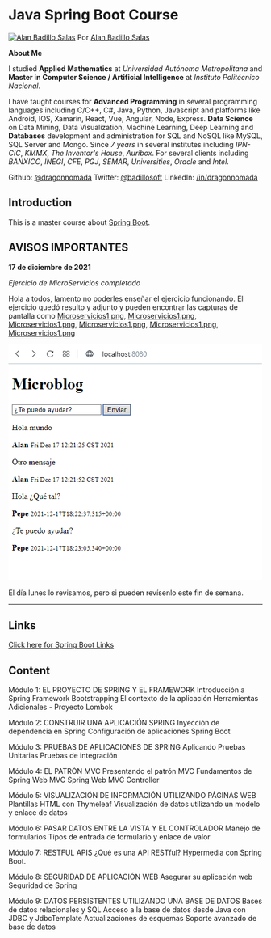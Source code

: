 # Java Spring Boot Course

[![Alan Badillo Salas](https://avatars.githubusercontent.com/u/79223578?s=40&v=4 "Alan Badillo Salas")](https://github.com/dragonnomada) Por [Alan Badillo Salas](https://github.com/dragonnomada)

**About Me**

I studied **Applied Mathematics** at *Universidad Autónoma Metropolitana* 
and **Master in Computer Science / Artificial Intelligence** at *Instituto Politécnico Nacional*.

I have taught courses for **Advanced Programming** in several programming languages
including C/C++, C#, Java, Python, Javascript
and platforms like Android, IOS, Xamarin, React, Vue, Angular, Node, Express.
**Data Science** on Data Mining, Data Visualization, Machine Learning, Deep Learning
and **Databases** development and administration for SQL and NoSQL like MySQL, SQL Server and Mongo.
Since *7 years* in several institutes 
including *IPN-CIC*, *KMMX*, *The Inventor's House*, *Auribox*.
For several clients including *BANXICO*, *INEGI*, *CFE*, *PGJ*, *SEMAR*, *Universities*, *Oracle* and *Intel*.

Github: [@dragonnomada](https://github.com/dragonnomada)
Twitter: [@badillosoft](https://twitter.com/badillosoft)
LinkedIn: [/in/dragonnomada](https://www.linkedin.com/in/dragonnomada/)

## Introduction

This is a master course about [Spring Boot](https://spring.io/projects/spring-boot).

## AVISOS IMPORTANTES

**17 de diciembre de 2021**

*Ejercicio de MicroServicios completado*

Hola a todos, lamento no poderles enseñar el ejercicio funcionando. 
El ejercicio quedó resulto y adjunto y pueden encontrar las capturas de pantalla
como [Microservicios1.png](./schemas/Microservicios1.png),
[Microservicios1.png](./schemas/Microservicios2.png),
[Microservicios1.png](./schemas/Microservicios3.png),
[Microservicios1.png](./schemas/Microservicios4.png),
[Microservicios1.png](./schemas/Microservicios5.png),
[Microservicios1.png](./schemas/Microservicios6.png)

![Microservicios1.png](./schemas/Microservicios6.png)

El día lunes lo revisamos, pero si pueden revísenlo este fin de semana.

---

## Links

[Click here for Spring Boot Links](https://pinboard.opera.com/view/7dad86f4-2a77-4eb8-a05f-8efe6388f370)

## Content

Módulo 1: EL PROYECTO DE SPRING Y EL FRAMEWORK
Introducción a Spring Framework
Bootstrapping
El contexto de la aplicación
Herramientas Adicionales - Proyecto Lombok

Módulo 2: CONSTRUIR UNA APLICACIÓN SPRING
Inyección de dependencia en Spring
Configuración de aplicaciones Spring Boot

Módulo 3: PRUEBAS DE APLICACIONES DE SPRING
Aplicando Pruebas Unitarias
Pruebas de integración

Módulo 4: EL PATRÓN MVC
Presentando el patrón MVC
Fundamentos de Spring Web MVC
Spring Web MVC Controller

Módulo 5: VISUALIZACIÓN DE INFORMACIÓN UTILIZANDO PÁGINAS WEB
Plantillas HTML con Thymeleaf
Visualización de datos utilizando un modelo y enlace de datos

Módulo 6: PASAR DATOS ENTRE LA VISTA Y EL CONTROLADOR
Manejo de formularios
Tipos de entrada de formulario y enlace de valor

Módulo 7: RESTFUL APIS
¿Qué es una API RESTful?
Hypermedia con Spring Boot.

Módulo 8: SEGURIDAD DE APLICACIÓN WEB
Asegurar su aplicación web
Seguridad de Spring

Módulo 9: DATOS PERSISTENTES UTILIZANDO UNA BASE DE DATOS
Bases de datos relacionales y SQL
Acceso a la base de datos desde Java con JDBC y JdbcTemplate
Actualizaciones de esquemas
Soporte avanzado de base de datos

